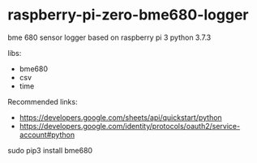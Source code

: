 # raspberry-pi-zero-bme680-logger
bme 680 sensor logger based on raspberry pi 3
python 3.7.3

libs:
- bme680 
- csv
- time


Recommended links:
- https://developers.google.com/sheets/api/quickstart/python
- https://developers.google.com/identity/protocols/oauth2/service-account#python

sudo pip3 install bme680
